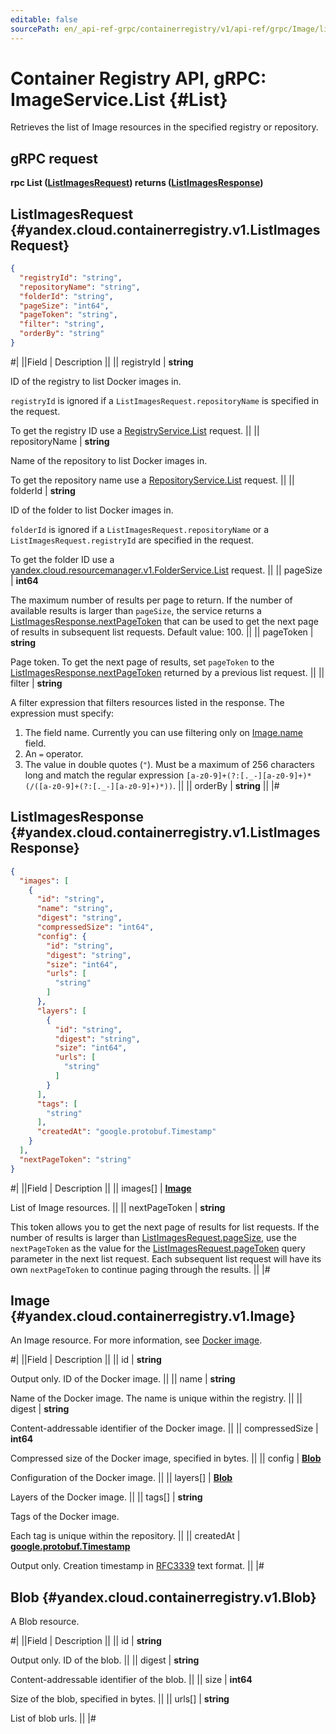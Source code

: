 ```yaml
---
editable: false
sourcePath: en/_api-ref-grpc/containerregistry/v1/api-ref/grpc/Image/list.md
---
```


# Container Registry API, gRPC: ImageService.List {#List}

Retrieves the list of Image resources in the specified registry or repository.

## gRPC request

**rpc List ([ListImagesRequest](#yandex.cloud.containerregistry.v1.ListImagesRequest)) returns ([ListImagesResponse](#yandex.cloud.containerregistry.v1.ListImagesResponse))**

## ListImagesRequest {#yandex.cloud.containerregistry.v1.ListImagesRequest}

```json
{
  "registryId": "string",
  "repositoryName": "string",
  "folderId": "string",
  "pageSize": "int64",
  "pageToken": "string",
  "filter": "string",
  "orderBy": "string"
}
```

#|
||Field | Description ||
|| registryId | **string**

ID of the registry to list Docker images in.

`registryId` is ignored if a `ListImagesRequest.repositoryName` is specified in the request.

To get the registry ID use a [RegistryService.List](/docs/container-registry/api-ref/grpc/Registry/list#List) request. ||
|| repositoryName | **string**

Name of the repository to list Docker images in.

To get the repository name use a [RepositoryService.List](/docs/container-registry/api-ref/grpc/Repository/list#List) request. ||
|| folderId | **string**

ID of the folder to list Docker images in.

`folderId` is ignored if a `ListImagesRequest.repositoryName` or a `ListImagesRequest.registryId` are specified in the request.

To get the folder ID use a [yandex.cloud.resourcemanager.v1.FolderService.List](/docs/resource-manager/api-ref/grpc/Folder/list#List) request. ||
|| pageSize | **int64**

The maximum number of results per page to return. If the number of available
results is larger than `pageSize`,
the service returns a [ListImagesResponse.nextPageToken](#yandex.cloud.containerregistry.v1.ListImagesResponse)
that can be used to get the next page of results in subsequent list requests.
Default value: 100. ||
|| pageToken | **string**

Page token. To get the next page of results, set `pageToken` to the
[ListImagesResponse.nextPageToken](#yandex.cloud.containerregistry.v1.ListImagesResponse) returned by a previous list request. ||
|| filter | **string**

A filter expression that filters resources listed in the response.
The expression must specify:
1. The field name. Currently you can use filtering only on [Image.name](#yandex.cloud.containerregistry.v1.Image) field.
2. An `=` operator.
3. The value in double quotes (`"`). Must be a maximum of 256 characters long and match the regular expression `[a-z0-9]+(?:[._-][a-z0-9]+)*(/([a-z0-9]+(?:[._-][a-z0-9]+)*))`. ||
|| orderBy | **string** ||
|#

## ListImagesResponse {#yandex.cloud.containerregistry.v1.ListImagesResponse}

```json
{
  "images": [
    {
      "id": "string",
      "name": "string",
      "digest": "string",
      "compressedSize": "int64",
      "config": {
        "id": "string",
        "digest": "string",
        "size": "int64",
        "urls": [
          "string"
        ]
      },
      "layers": [
        {
          "id": "string",
          "digest": "string",
          "size": "int64",
          "urls": [
            "string"
          ]
        }
      ],
      "tags": [
        "string"
      ],
      "createdAt": "google.protobuf.Timestamp"
    }
  ],
  "nextPageToken": "string"
}
```

#|
||Field | Description ||
|| images[] | **[Image](#yandex.cloud.containerregistry.v1.Image)**

List of Image resources. ||
|| nextPageToken | **string**

This token allows you to get the next page of results for list requests. If the number of results
is larger than [ListImagesRequest.pageSize](#yandex.cloud.containerregistry.v1.ListImagesRequest), use
the `nextPageToken` as the value
for the [ListImagesRequest.pageToken](#yandex.cloud.containerregistry.v1.ListImagesRequest) query parameter
in the next list request. Each subsequent list request will have its own
`nextPageToken` to continue paging through the results. ||
|#

## Image {#yandex.cloud.containerregistry.v1.Image}

An Image resource. For more information, see [Docker image](/docs/container-registry/concepts/docker-image).

#|
||Field | Description ||
|| id | **string**

Output only. ID of the Docker image. ||
|| name | **string**

Name of the Docker image.
The name is unique within the registry. ||
|| digest | **string**

Content-addressable identifier of the Docker image. ||
|| compressedSize | **int64**

Compressed size of the Docker image, specified in bytes. ||
|| config | **[Blob](#yandex.cloud.containerregistry.v1.Blob)**

Configuration of the Docker image. ||
|| layers[] | **[Blob](#yandex.cloud.containerregistry.v1.Blob)**

Layers of the Docker image. ||
|| tags[] | **string**

Tags of the Docker image.

Each tag is unique within the repository. ||
|| createdAt | **[google.protobuf.Timestamp](https://developers.google.com/protocol-buffers/docs/reference/google.protobuf#timestamp)**

Output only. Creation timestamp in [RFC3339](https://www.ietf.org/rfc/rfc3339.txt) text format. ||
|#

## Blob {#yandex.cloud.containerregistry.v1.Blob}

A Blob resource.

#|
||Field | Description ||
|| id | **string**

Output only. ID of the blob. ||
|| digest | **string**

Content-addressable identifier of the blob. ||
|| size | **int64**

Size of the blob, specified in bytes. ||
|| urls[] | **string**

List of blob urls. ||
|#